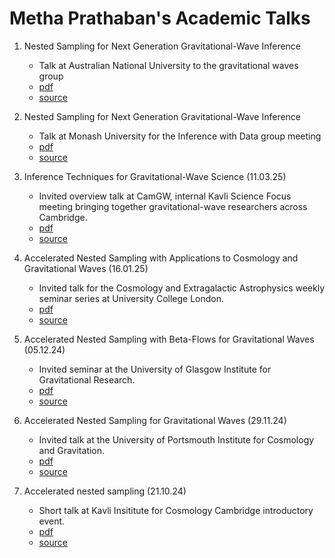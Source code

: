 # Metha Prathaban's Academic Talks

1. Nested Sampling for Next Generation Gravitational-Wave Inference
   * Talk at Australian National University to the gravitational waves group
   * [pdf](https://github.com/mrosep/talks/tree/anu/anu_talk.pdf)
   * [source](https://github.com/mrosep/talks/tree/anu)
   
2. Nested Sampling for Next Generation Gravitational-Wave Inference
   * Talk at Monash University for the Inference with Data group meeting
   * [pdf](https://github.com/mrosep/talks/tree/monash/monash_talk-2.pdf)
   * [source](https://github.com/mrosep/talks/tree/monash)
   
3. Inference Techniques for Gravitational-Wave Science (11.03.25)
   * Invited overview talk at CamGW, internal Kavli Science Focus meeting bringing together gravitational-wave researchers across Cambridge.
   * [pdf](https://github.com/mrosep/talks/tree/CamGW/CamGW_Presentation-1.pdf)
   * [source](https://github.com/mrosep/talks/tree/CamGW)
     
4.  Accelerated Nested Sampling with Applications to Cosmology and Gravitational Waves (16.01.25)
    * Invited talk for the Cosmology and Extragalactic Astrophysics weekly seminar series at University College London.
    * [pdf](https://github.com/mrosep/talks/tree/ucl/UCL_Presentation-6.pdf)
    * [source](https://github.com/mrosep/talks/tree/ucl)

5. Accelerated Nested Sampling with Beta-Flows for Gravitational Waves (05.12.24)
   * Invited seminar at the University of Glasgow Institute for Gravitational Research.
   * [pdf](https://github.com/mrosep/talks/tree/glasgow/Glasgow_Presentation-10.pdf)
   * [source](https://github.com/mrosep/talks/tree/glasgow)
     
6. Accelerated Nested Sampling for Gravitational Waves (29.11.24)
   * Invited talk at the University of Portsmouth Institute for Cosmology and Gravitation.
   * [pdf](https://github.com/mrosep/talks/tree/portsmouth/Portsmouth_Presentation-12.pdf)
   * [source](https://github.com/mrosep/talks/tree/portsmouth)
  
7. Accelerated nested sampling (21.10.24)
   * Short talk at Kavli Insititute for Cosmology Cambridge introductory event.
   * [pdf](https://github.com/mrosep/talks/tree/kicc/KICC_Introduction_2024-2.pdf)
   * [source](https://github.com/mrosep/talks/tree/kicc)

  

  

